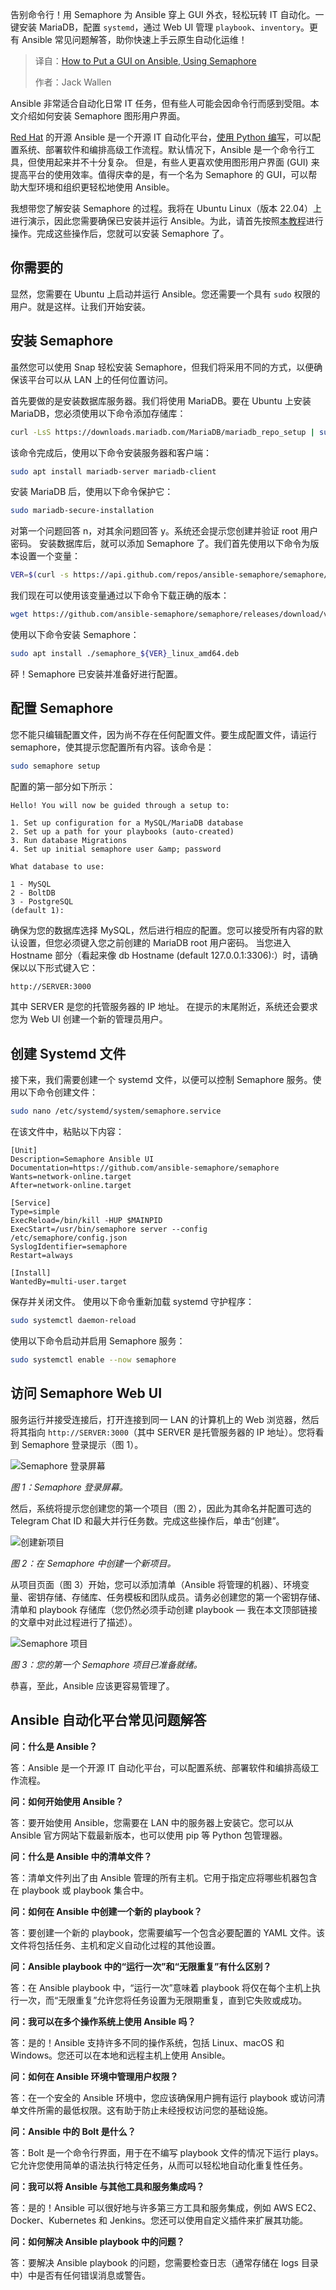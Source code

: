 <!--
title: 如何使用Semaphore在Ansible上添加GUI
cover: https://cdn.thenewstack.io/media/2023/04/f647832c-semaphore.jpg
summary: 告别命令行！用 Semaphore 为 Ansible 穿上 GUI 外衣，轻松玩转 IT 自动化。一键安装 MariaDB，配置 `systemd`，通过 Web UI 管理 `playbook`、`inventory`。更有 Ansible 常见问题解答，助你快速上手云原生自动化运维！
-->

告别命令行！用 Semaphore 为 Ansible 穿上 GUI 外衣，轻松玩转 IT 自动化。一键安装 MariaDB，配置 `systemd`，通过 Web UI 管理 `playbook`、`inventory`。更有 Ansible 常见问题解答，助你快速上手云原生自动化运维！

> 译自：[How to Put a GUI on Ansible, Using Semaphore](https://thenewstack.io/how-to-put-a-gui-on-ansible-using-semaphore/)
> 
> 作者：Jack Wallen

Ansible 非常适合自动化日常 IT 任务，但有些人可能会因命令行而感到受阻。本文介绍如何安装 Semaphore 图形用户界面。

[Red Hat](https://www.openshift.com/try?utm_content=inline+mention) 的开源 Ansible 是一个开源 IT 自动化平台，[使用 Python 编写](https://thenewstack.io/what-is-python/)，可以配置系统、部署软件和编排高级工作流程。默认情况下，Ansible 是一个命令行工具，但使用起来并不十分复杂。
但是，有些人更喜欢使用图形用户界面 (GUI) 来提高平台的使用效率。值得庆幸的是，有一个名为 Semaphore 的 GUI，可以帮助大型环境和组织更轻松地使用 Ansible。

我想带您了解安装 Semaphore 的过程。我将在 Ubuntu Linux（版本 22.04）上进行演示，因此您需要确保已安装并运行 Ansible。为此，请首先按照[本教程](https://thenewstack.io/install-ansible-on-ubuntu-server-to-automate-linux-server-deployments/)进行操作。完成这些操作后，您就可以安装 Semaphore 了。

## 你需要的

显然，您需要在 Ubuntu 上启动并运行 Ansible。您还需要一个具有 `sudo` 权限的用户。就是这样。让我们开始安装。

## 安装 Semaphore

虽然您可以使用 Snap 轻松安装 Semaphore，但我们将采用不同的方式，以便确保该平台可以从 LAN 上的任何位置访问。

首先要做的是安装数据库服务器。我们将使用 MariaDB。要在 Ubuntu 上安装 MariaDB，您必须使用以下命令添加存储库：

```bash
curl -LsS https://downloads.mariadb.com/MariaDB/mariadb_repo_setup | sudo bash -s --
```

该命令完成后，使用以下命令安装服务器和客户端：

```bash
sudo apt install mariadb-server mariadb-client
```

安装 MariaDB 后，使用以下命令保护它：

```bash
sudo mariadb-secure-installation
```

对第一个问题回答 n，对其余问题回答 y。系统还会提示您创建并验证 root 用户密码。
安装数据库后，就可以添加 Semaphore 了。我们首先使用以下命令为版本设置一个变量：

```bash
VER=$(curl -s https://api.github.com/repos/ansible-semaphore/semaphore/releases/latest|grep tag_name | cut -d '"' -f 4|sed 's/v//g')
```

我们现在可以使用该变量通过以下命令下载正确的版本：

```bash
wget https://github.com/ansible-semaphore/semaphore/releases/download/v${VER}/semaphore_${VER}_linux_amd64.deb
```

使用以下命令安装 Semaphore：

```bash
sudo apt install ./semaphore_${VER}_linux_amd64.deb
```

砰！Semaphore 已安装并准备好进行配置。

## 配置 Semaphore

您不能只编辑配置文件，因为尚不存在任何配置文件。要生成配置文件，请运行 semaphore，使其提示您配置所有内容。该命令是：

```bash
sudo semaphore setup
```

配置的第一部分如下所示：

```
Hello! You will now be guided through a setup to:
 
1. Set up configuration for a MySQL/MariaDB database
2. Set up a path for your playbooks (auto-created)
3. Run database Migrations
4. Set up initial semaphore user &amp; password
 
What database to use:
 
1 - MySQL
2 - BoltDB
3 - PostgreSQL
(default 1):
```

确保为您的数据库选择 MySQL，然后进行相应的配置。您可以接受所有内容的默认设置，但您必须键入您之前创建的 MariaDB root 用户密码。
当您进入 Hostname 部分（看起来像 db Hostname (default 127.0.0.1:3306):）时，请确保以以下形式键入它：

```bash
http://SERVER:3000
```

其中 SERVER 是您的托管服务器的 IP 地址。
在提示的末尾附近，系统还会要求您为 Web UI 创建一个新的管理员用户。

## 创建 Systemd 文件

接下来，我们需要创建一个 systemd 文件，以便可以控制 Semaphore 服务。使用以下命令创建文件：

```bash
sudo nano /etc/systemd/system/semaphore.service
```

在该文件中，粘贴以下内容：

```
[Unit]
Description=Semaphore Ansible UI
Documentation=https://github.com/ansible-semaphore/semaphore
Wants=network-online.target
After=network-online.target

[Service]
Type=simple
ExecReload=/bin/kill -HUP $MAINPID
ExecStart=/usr/bin/semaphore server --config /etc/semaphore/config.json
SyslogIdentifier=semaphore
Restart=always

[Install]
WantedBy=multi-user.target
```

保存并关闭文件。
使用以下命令重新加载 systemd 守护程序：

```bash
sudo systemctl daemon-reload
```

使用以下命令启动并启用 Semaphore 服务：

```bash
sudo systemctl enable --now semaphore
```

## 访问 Semaphore Web UI
服务运行并接受连接后，打开连接到同一 LAN 的计算机上的 Web 浏览器，然后将其指向 `http://SERVER:3000`（其中 SERVER 是托管服务器的 IP 地址）。您将看到 Semaphore 登录提示（图 1）。

![Semaphore 登录屏幕](https://cdn.thenewstack.io/media/2023/04/25f1c5c5-semaphore1.jpg)

*图 1：Semaphore 登录屏幕。*

然后，系统将提示您创建您的第一个项目（图 2），因此为其命名并配置可选的 Telegram Chat ID 和最大并行任务数。完成这些操作后，单击“创建”。

![创建新项目](https://cdn.thenewstack.io/media/2023/04/8fdd8abb-semaphore2.jpg)

*图 2：在 Semaphore 中创建一个新项目。*

从项目页面（图 3）开始，您可以添加清单（Ansible 将管理的机器）、环境变量、密钥存储、存储库、任务模板和团队成员。请务必创建您的第一个密钥存储、清单和 playbook 存储库（您仍然必须手动创建 playbook — 我在本文顶部链接的文章中对此过程进行了描述）。

![Semaphore 项目](https://cdn.thenewstack.io/media/2023/04/d8ff0ef1-semaphore3.jpg)

*图 3：您的第一个 Semaphore 项目已准备就绪。*

恭喜，至此，Ansible 应该更容易管理了。

## Ansible 自动化平台常见问题解答

**问：什么是 Ansible？**

答：Ansible 是一个开源 IT 自动化平台，可以配置系统、部署软件和编排高级工作流程。

**问：如何开始使用 Ansible？**

答：要开始使用 Ansible，您需要在 LAN 中的服务器上安装它。您可以从 Ansible 官方网站下载最新版本，也可以使用 pip 等 Python 包管理器。

**问：什么是 Ansible 中的清单文件？**

答：清单文件列出了由 Ansible 管理的所有主机。它用于指定应将哪些机器包含在 playbook 或 playbook 集合中。

**问：如何在 Ansible 中创建一个新的 playbook？**

答：要创建一个新的 playbook，您需要编写一个包含必要配置的 YAML 文件。该文件将包括任务、主机和定义自动化过程的其他设置。

**问：Ansible playbook 中的“运行一次”和“无限重复”有什么区别？**

答：在 Ansible playbook 中，“运行一次”意味着 playbook 将仅在每个主机上执行一次，而“无限重复”允许您将任务设置为无限期重复，直到它失败或成功。

**问：我可以在多个操作系统上使用 Ansible 吗？**

答：是的！Ansible 支持许多不同的操作系统，包括 Linux、macOS 和 Windows。您还可以在本地和远程主机上使用 Ansible。

**问：如何在 Ansible 环境中管理用户权限？**

答：在一个安全的 Ansible 环境中，您应该确保用户拥有运行 playbook 或访问清单文件所需的最低权限。这有助于防止未经授权访问您的基础设施。

**问：Ansible 中的 Bolt 是什么？**

答：Bolt 是一个命令行界面，用于在不编写 playbook 文件的情况下运行 plays。它允许您使用简单的语法执行特定任务，从而可以轻松地自动化重复性任务。

**问：我可以将 Ansible 与其他工具和服务集成吗？**

答：是的！Ansible 可以很好地与许多第三方工具和服务集成，例如 AWS EC2、Docker、Kubernetes 和 Jenkins。您还可以使用自定义插件来扩展其功能。

**问：如何解决 Ansible playbook 中的问题？**

答：要解决 Ansible playbook 的问题，您需要检查日志（通常存储在 logs 目录中）中是否有任何错误消息或警告。
